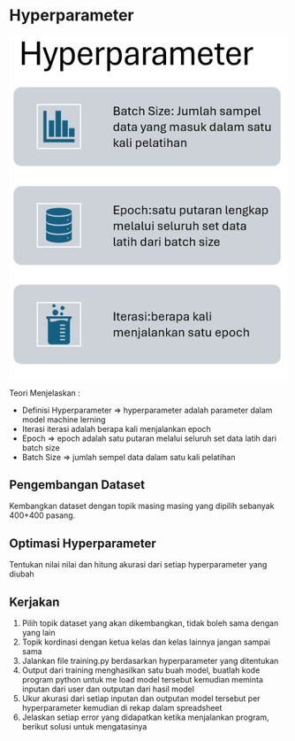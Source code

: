# Hyperparameter

![Alt text](image.png)

Teori Menjelaskan :
* Definisi Hyperparameter
  => hyperparameter adalah parameter dalam model machine lerning 
* Iterasi
  iterasi adalah berapa kali menjalankan epoch
* Epoch
  => epoch adalah satu putaran melalui seluruh set data latih dari batch size
* Batch Size
  => jumlah sempel data dalam satu kali pelatihan

## Pengembangan Dataset

Kembangkan dataset dengan topik masing masing yang dipilih sebanyak 400+400 pasang.

## Optimasi Hyperparameter

Tentukan nilai nilai dan hitung akurasi dari setiap hyperparameter yang diubah

## Kerjakan

1. Pilih topik dataset yang akan dikembangkan, tidak boleh sama dengan yang lain
2. Topik kordinasi dengan ketua kelas dan kelas lainnya jangan sampai sama
3. Jalankan file training.py berdasarkan hyperparameter yang ditentukan
4. Output dari training menghasilkan satu buah model, buatlah kode program python untuk me load model tersebut kemudian meminta inputan dari user dan outputan dari hasil model
5. Ukur akurasi dari setiap inputan dan outputan model tersebut per hyperparameter kemudian di rekap dalam spreadsheet
6. Jelaskan setiap error yang didapatkan ketika menjalankan program, berikut solusi untuk mengatasinya
